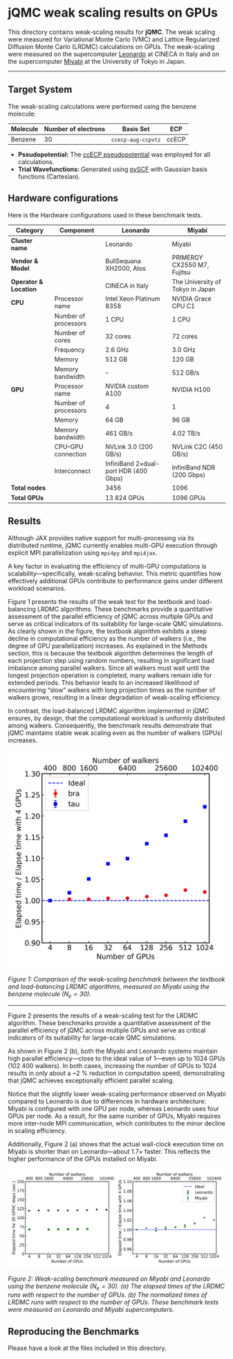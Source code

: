 # jQMC weak scaling results on GPUs

This directory contains weak-scaling results for **jQMC**. The weak scaling were measured for Variational Monte Carlo (VMC) and Lattice Regularized Diffusion Monte Carlo (LRDMC) calculations on GPUs. The weak-scaling were measured on the supercomputer [Leonardo](https://www.hpc.cineca.it/systems/hardware/leonardo/) at CINECA in Italy and on the supercomputer [Miyabi](https://www.cc.u-tokyo.ac.jp/en/supercomputer/miyabi/system.php) at the University of Tokyo in Japan.

---

## Target System

The weak-scaling calculations were performed using the benzene molecule:

| Molecule         | Number of electrons | Basis Set           |   ECP          |
|------------------|---------------------|---------------------|----------------|
| Benzene          | 30                  | `ccecp-aug-ccpvtz`  |  ccECP         |

- **Pseudopotential:** The [ccECP pseudopotential](https://pseudopotentiallibrary.org) was employed for all calculations.
- **Trial Wavefunctions:** Generated using [pySCF](https://pyscf.org) with Gaussian basis functions (Cartesian).

## Hardware configurations

Here is the Hardware configurations used in these benchmark tests.

| Category                | Component            | Leonardo                              | Miyabi                           |
| ----------------------- | -------------------- | ------------------------------------- | -------------------------------- |
| **Cluster name**        |                      | Leonardo                              | Miyabi                           |
| **Vendor & Model**      |                      | BullSequana XH2000, Atos              | PRIMERGY CX2550 M7, Fujitsu      |
| **Operator & Location** |                      | CINECA in Italy                       | The University of Tokyo in Japan |
| **CPU**                 | Processor name       | Intel Xeon Platinum 8358              | NVIDIA Grace CPU C1              |
|                         | Number of processors | 1 CPU                                 | 1 CPU                            |
|                         | Number of cores      | 32 cores                              | 72 cores                         |
|                         | Frequency            | 2.6 GHz                               | 3.0 GHz                          |
|                         | Memory               | 512 GB                                | 120 GB                           |
|                         | Memory bandwidth     | –                                     | 512 GB/s                         |
| **GPU**                 | Processor name       | NVIDIA custom A100                    | NVIDIA H100                      |
|                         | Number of processors | 4                                     | 1                                |
|                         | Memory               | 64 GB                                 | 96 GB                            |
|                         | Memory bandwidth     | 461 GB/s                              | 4.02 TB/s                        |
|                         | CPU–GPU connection   | NVLink 3.0 (200 GB/s)                 | NVLink C2C (450 GB/s)            |
|                         | Interconnect         | InfiniBand 2×dual-port HDR (400 Gbps) | InfiniBand NDR (200 Gbps)        |
| **Total nodes**         |                      | 3456                                  | 1096                             |
| **Total GPUs**          |                      | 13 824 GPUs                           | 1096 GPUs                        |

## Results

Although JAX provides native support for multi-processing via its distributed runtime, jQMC currently enables multi-GPU execution through explicit MPI parallelization using `mpi4py` and `mpi4jax`.

A key factor in evaluating the efficiency of multi-GPU computations is scalability—specifically, weak-scaling behavior. This metric quantifies how effectively additional GPUs contribute to performance gains under different workload scenarios.

Figure 1 presents the results of the weak test for the textbook and load-balancing LRDMC algorithms. These benchmarks provide a quantitative assessment of the parallel efficiency of jQMC across multiple GPUs and serve as critical indicators of its suitability for large-scale QMC simulations. As clearly shown in the figure, the textbook algorithm exhibits a steep decline in computational efficiency as the number of walkers (i.e., the degree of GPU parallelization) increases. As explained in the Methods section, this is because the textbook algorithm determines the length of each projection step using random numbers, resulting in significant load imbalance among parallel walkers. Since all walkers must wait until the longest projection operation is completed, many walkers remain idle for extended periods. This behavior leads to an increased likelihood of encountering “slow” walkers with long projection times as the number of walkers grows, resulting in a linear degradation of weak-scaling efficiency.

In contrast, the load-balanced LRDMC algorithm implemented in jQMC ensures, by design, that the computational workload is uniformly distributed among walkers. Consequently, the benchmark results demonstrate that jQMC maintains stable weak scaling even as the number of walkers (GPUs) increases.

![Comparison of the weak-scaling benchmark between the textbook and load-balancing LRDMC algorithms, measured on Miyabi using the benzene molecule ($N_e = 30$).](jqmc_tau_nbra_comparison_benzene_on_gpu.jpg)

*Figure 1: Comparison of the weak-scaling benchmark between the textbook and load-balancing LRDMC algorithms, measured on Miyabi using the benzene molecule ($N_e = 30$).*

---

Figure 2 presents the results of a weak-scaling test for the LRDMC algorithm. These benchmarks provide a quantitative assessment of the parallel efficiency of jQMC across multiple GPUs and serve as critical indicators of its suitability for large-scale QMC simulations.

As shown in Figure 2 (b), both the Miyabi and Leonardo systems maintain high parallel efficiency—close to the ideal value of 1—even up to 1024 GPUs (102 400 walkers). In both cases, increasing the number of GPUs to 1024 results in only about a \~2 % reduction in computation speed, demonstrating that jQMC achieves exceptionally efficient parallel scaling.

Notice that the slightly lower weak-scaling performance observed on Miyabi compared to Leonardo is due to differences in hardware architecture: Miyabi is configured with one GPU per node, whereas Leonardo uses four GPUs per node. As a result, for the same number of GPUs, Miyabi requires more inter-node MPI communication, which contributes to the minor decline in scaling efficiency.

Additionally, Figure 2 (a) shows that the actual wall-clock execution time on Miyabi is shorter than on Leonardo—about 1.7× faster. This reflects the higher performance of the GPUs installed on Miyabi.

![Weak-scaling benchmark measured on Miyabi and Leonardo using the benzene molecule ($N_e = 30$). (a) The elapsed times of the LRDMC runs with respect to the number of GPUs. (b) The normalized times of LRDMC runs with respect to the number of GPUs. These benchmark tests were measured on Leonardo and Miyabi supercomputers.](jqmc_weak_scaling_benzene_on_gpu.jpg)

*Figure 2: Weak-scaling benchmark measured on Miyabi and Leonardo using the benzene molecule ($N_e = 30$). (a) The elapsed times of the LRDMC runs with respect to the number of GPUs. (b) The normalized times of LRDMC runs with respect to the number of GPUs. These benchmark tests were measured on Leonardo and Miyabi supercomputers.*

## Reproducing the Benchmarks

Please have a look at the files included in this directory.
